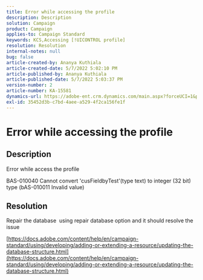 ```yaml
---
title: Error while accessing the profile
description: Description
solution: Campaign
product: Campaign
applies-to: Campaign Standard
keywords: KCS,Accessing [!UICONTROL profile]
resolution: Resolution
internal-notes: null
bug: false
article-created-by: Ananya Kuthiala
article-created-date: 5/7/2022 5:02:10 PM
article-published-by: Ananya Kuthiala
article-published-date: 5/7/2022 5:03:37 PM
version-number: 2
article-number: KA-15581
dynamics-url: https://adobe-ent.crm.dynamics.com/main.aspx?forceUCI=1&pagetype=entityrecord&etn=knowledgearticle&id=379b996e-27ce-ec11-a7b5-0022480a8e40
exl-id: 35452d3b-c7bd-4aee-a529-4f2ca156fe1f
---
```

# Error while accessing the profile

## Description


Error while access the profile 

BAS-010040 Cannot convert 'cusFieldbyTest'(type text) to integer (32 bit) type (bAS-010011 Invalid value)


## Resolution


Repair the database  using repair database option and it should resolve the issue

[https://docs.adobe.com/content/help/en/campaign-standard/using/developing/adding-or-extending-a-resource/updating-the-database-structure.html](https://docs.adobe.com/content/help/en/campaign-standard/using/developing/adding-or-extending-a-resource/updating-the-database-structure.html)
